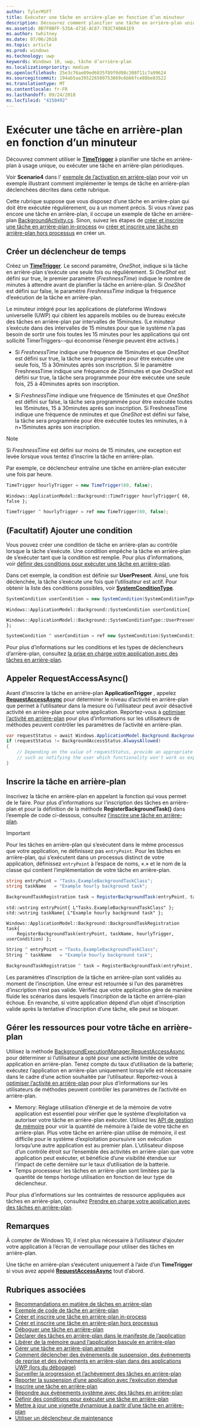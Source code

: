```yaml
---
author: TylerMSFT
title: Exécuter une tâche en arrière-plan en fonction d’un minuteur
description: Découvrez comment planifier une tâche en arrière-plan unique ou exécuter une tâche en arrière-plan périodique.
ms.assetid: 0B7F0BFF-535A-471E-AC87-783C740A61E9
ms.author: twhitney
ms.date: 07/06/2018
ms.topic: article
ms.prod: windows
ms.technology: uwp
keywords: Windows 10, uwp, tâche d’arrière-plan
ms.localizationpriority: medium
ms.openlocfilehash: 25e3c76ae09ed6835f89f0d98c308f11c7a99624
ms.sourcegitcommit: 194ab5aa395226580753869c6b66fce88be83522
ms.translationtype: MT
ms.contentlocale: fr-FR
ms.lasthandoff: 09/24/2018
ms.locfileid: "4150492"
---
```

# <a name="run-a-background-task-on-a-timer"></a>Exécuter une tâche en arrière-plan en fonction d’un minuteur

Découvrez comment utiliser le [**TimeTrigger**](https://msdn.microsoft.com/library/windows/apps/br224843) à planifier une tâche en arrière-plan à usage unique, ou exécuter une tâche en arrière-plan périodiques.

Voir **Scenario4** dans l' [exemple de l’activation en arrière-plan](https://github.com/Microsoft/Windows-universal-samples/tree/master/Samples/BackgroundActivation) pour voir un exemple illustrant comment implémenter le temps de tâche en arrière-plan déclenchées décrites dans cette rubrique.

Cette rubrique suppose que vous disposez d’une tâche en arrière-plan qui doit être exécutée régulièrement, ou à un moment précis. Si vous n’avez pas encore une tâche en arrière-plan, il occupe un exemple de tâche en arrière-plan [BackgroundActivity.cs](https://github.com/Microsoft/Windows-universal-samples/blob/master/Samples/BackgroundActivation/cs/BackgroundActivity.cs). Sinon, suivez les étapes de [créer et inscrire une tâche en arrière-plan in-process](create-and-register-an-inproc-background-task.md) ou [créer et inscrire une tâche en arrière-plan hors processus](create-and-register-a-background-task.md) en créer un.

## <a name="create-a-time-trigger"></a>Créer un déclencheur de temps

Créez un [**TimeTrigger**](https://msdn.microsoft.com/library/windows/apps/br224843). Le second paramètre, *OneShot*, indique si la tâche en arrière-plan s’exécute une seule fois ou régulièrement. Si *OneShot* est défini sur true, le premier paramètre (*FreshnessTime*) indique le nombre de minutes à attendre avant de planifier la tâche en arrière-plan. Si *OneShot* est défini sur false, le paramètre *FreshnessTime* indique la fréquence d’exécution de la tâche en arrière-plan.

Le minuteur intégré pour les applications de plateforme Windows universelle (UWP) qui ciblent les appareils mobiles ou de bureau exécute des tâches en arrière-plan par intervalles de 15minutes. (Le minuteur s’exécute dans des intervalles de 15 minutes pour que le système n’a pas besoin de sortir une fois toutes les 15 minutes pour les applications qui ont sollicité TimerTriggers--qui économise l’énergie peuvent être activés.)

- Si *FreshnessTime* indique une fréquence de 15minutes et que *OneShot* est défini sur true, la tâche sera programmée pour être exécutée une seule fois, 15 à 30minutes après son inscription. Si le paramètre FreshnessTime indique une fréquence de 25minutes et que *OneShot* est défini sur true, la tâche sera programmée pour être exécutée une seule fois, 25 à 40minutes après son inscription.

- Si *FreshnessTime* indique une fréquence de 15minutes et que *OneShot* est défini sur false, la tâche sera programmée pour être exécutée toutes les 15minutes, 15 à 30minutes après son inscription. Si FreshnessTime indique une fréquence de nminutes et que *OneShot* est défini sur false, la tâche sera programmée pour être exécutée toutes les nminutes, n à n+15minutes après son inscription.

> [!NOTE]
> Si *FreshnessTime* est défini sur moins de 15 minutes, une exception est levée lorsque vous tentez d’inscrire la tâche en arrière-plan.
 
Par exemple, ce déclencheur entraîne une tâche en arrière-plan exécuter une fois par heure.

```cs
TimeTrigger hourlyTrigger = new TimeTrigger(60, false);
```

```cppwinrt
Windows::ApplicationModel::Background::TimeTrigger hourlyTrigger{ 60, false };
```

```cpp
TimeTrigger ^ hourlyTrigger = ref new TimeTrigger(60, false);
```

## <a name="optional-add-a-condition"></a>(Facultatif) Ajouter une condition

Vous pouvez créer une condition de tâche en arrière-plan au contrôle lorsque la tâche s’exécute. Une condition empêche la tâche en arrière-plan de s’exécuter tant que la condition est remplie. Pour plus d’informations, voir [définir des conditions pour exécuter une tâche en arrière-plan](set-conditions-for-running-a-background-task.md).

Dans cet exemple, la condition est définie sur **UserPresent**. Ainsi, une fois déclenchée, la tâche s’exécute une fois que l’utilisateur est actif. Pour obtenir la liste des conditions possibles, voir [**SystemConditionType**](https://msdn.microsoft.com/library/windows/apps/br224835).

```cs
SystemCondition userCondition = new SystemCondition(SystemConditionType.UserPresent);
```

```cppwinrt
Windows::ApplicationModel::Background::SystemCondition userCondition{
    Windows::ApplicationModel::Background::SystemConditionType::UserPresent };
```

```cpp
SystemCondition ^ userCondition = ref new SystemCondition(SystemConditionType::UserPresent);
```

Pour plus d’informations sur les conditions et les types de déclencheurs d’arrière-plan, consultez [la prise en charge votre application avec des tâches en arrière-plan](support-your-app-with-background-tasks.md).

##  <a name="call-requestaccessasync"></a>Appeler RequestAccessAsync()

Avant d’inscrire la tâche en arrière-plan **ApplicationTrigger** , appelez [**RequestAccessAsync**](https://msdn.microsoft.com/library/windows/apps/hh700494) pour déterminer le niveau d’activité en arrière-plan que permet à l’utilisateur dans la mesure où l’utilisateur peut avoir désactivé activité en arrière-plan pour votre application. Reportez-vous à [optimiser l’activité en arrière-plan](https://docs.microsoft.com/windows/uwp/debug-test-perf/optimize-background-activity) pour plus d’informations sur les utilisateurs de méthodes peuvent contrôler les paramètres de l’activité en arrière-plan.

```cs
var requestStatus = await Windows.ApplicationModel.Background.BackgroundExecutionManager.RequestAccessAsync();
if (requestStatus != BackgroundAccessStatus.AlwaysAllowed)
{
    // Depending on the value of requestStatus, provide an appropriate response
    // such as notifying the user which functionality won't work as expected
}
```

## <a name="register-the-background-task"></a>Inscrire la tâche en arrière-plan

Inscrivez la tâche en arrière-plan en appelant la fonction qui vous permet de le faire. Pour plus d’informations sur l’inscription des tâches en arrière-plan et pour la définition de la méthode **RegisterBackgroundTask()** dans l’exemple de code ci-dessous, consultez [l’inscrire une tâche en arrière-plan](register-a-background-task.md).

> [!IMPORTANT]
> Pour les tâches en arrière-plan qui s’exécutent dans le même processus que votre application, ne définissez pas `entryPoint`. Pour les tâches en arrière-plan, qui s’exécutent dans un processus distinct de votre application, définissez `entryPoint` à l’espace de noms, «.» et le nom de la classe qui contient l’implémentation de votre tâche en arrière-plan.

```cs
string entryPoint = "Tasks.ExampleBackgroundTaskClass";
string taskName   = "Example hourly background task";

BackgroundTaskRegistration task = RegisterBackgroundTask(entryPoint, taskName, hourlyTrigger, userCondition);
```

```cppwinrt
std::wstring entryPoint{ L"Tasks.ExampleBackgroundTaskClass" };
std::wstring taskName{ L"Example hourly background task" };

Windows::ApplicationModel::Background::BackgroundTaskRegistration task{
    RegisterBackgroundTask(entryPoint, taskName, hourlyTrigger, userCondition) };
```

```cpp
String ^ entryPoint = "Tasks.ExampleBackgroundTaskClass";
String ^ taskName   = "Example hourly background task";

BackgroundTaskRegistration ^ task = RegisterBackgroundTask(entryPoint, taskName, hourlyTrigger, userCondition);
```

Les paramètres d’inscription de la tâche en arrière-plan sont validés au moment de l’inscription. Une erreur est retournée si l’un des paramètres d’inscription n’est pas valide. Vérifiez que votre application gère de manière fluide les scénarios dans lesquels l’inscription de la tâche en arrière-plan échoue. En revanche, si votre application dépend d’un objet d’inscription valide après la tentative d’inscription d’une tâche, elle peut se bloquer.

## <a name="manage-resources-for-your-background-task"></a>Gérer les ressources pour votre tâche en arrière-plan

Utilisez la méthode [BackgroundExecutionManager.RequestAccessAsync](https://msdn.microsoft.com/library/windows/apps/windows.applicationmodel.background.backgroundexecutionmanager.aspx) pour déterminer si l’utilisateur a opté pour une activité limitée de votre application en arrière-plan. Tenez compte du taux d’utilisation de la batterie; exécutez l’application en arrière-plan uniquement lorsqu’elle est nécessaire dans le cadre d’une action souhaitée par l’utilisateur. Reportez-vous à [optimiser l’activité en arrière-plan](https://docs.microsoft.com/windows/uwp/debug-test-perf/optimize-background-activity) pour plus d’informations sur les utilisateurs de méthodes peuvent contrôler les paramètres de l’activité en arrière-plan.

- Memory: Réglage utilisation d’énergie et de la mémoire de votre application est essentiel pour vérifier que le système d’exploitation va autoriser votre tâche en arrière-plan exécuter. Utilisez les [API de gestion de mémoire](https://msdn.microsoft.com/library/windows/apps/windows.system.memorymanager.aspx) pour voir la quantité de mémoire à l’aide de votre tâche en arrière-plan. Plus votre tâche en arrière-plan utilise de mémoire, il est difficile pour le système d’exploitation poursuivre son exécution lorsqu’une autre application est au premier plan. L’utilisateur dispose d’un contrôle étroit sur l’ensemble des activités en arrière-plan que votre application peut exécuter, et bénéficie d’une visibilité étendue sur l’impact de cette dernière sur le taux d’utilisation de la batterie.  
- Temps processeur: les tâches en arrière-plan sont limitées par la quantité de temps horloge utilisation en fonction de leur type de déclencheur.

Pour plus d’informations sur les contraintes de ressource appliquées aux tâches en arrière-plan, consultez [Prendre en charge votre application avec des tâches en arrière-plan](support-your-app-with-background-tasks.md).

## <a name="remarks"></a>Remarques

À compter de Windows 10, il n’est plus nécessaire à l’utilisateur d’ajouter votre application à l’écran de verrouillage pour utiliser des tâches en arrière-plan.

Une tâche en arrière-plan s’exécutent uniquement à l’aide d’un **TimeTrigger** si vous avez appelé [**RequestAccessAsync**](https://msdn.microsoft.com/library/windows/apps/hh700485) tout d’abord.

## <a name="related-topics"></a>Rubriques associées

* [Recommandations en matière de tâches en arrière-plan](guidelines-for-background-tasks.md)
* [Exemple de code de tâche en arrière-plan](https://github.com/Microsoft/Windows-universal-samples/tree/master/Samples/BackgroundTask)
* [Créer et inscrire une tâche en arrière-plan in-process](create-and-register-an-inproc-background-task.md)
* [Créer et inscrire une tâche en arrière-plan hors processus](create-and-register-a-background-task.md)
* [Déboguer une tâche en arrière-plan](debug-a-background-task.md)
* [Déclarer des tâches en arrière-plan dans le manifeste de l’application](declare-background-tasks-in-the-application-manifest.md)
* [Libérer de la mémoire quand l’application bascule en arrière-plan](reduce-memory-usage.md)
* [Gérer une tâche en arrière-plan annulée](handle-a-cancelled-background-task.md)
* [Comment déclencher des événements de suspension, des événements de reprise et des événements en arrière-plan dans des applications UWP (lors du débogage)](http://go.microsoft.com/fwlink/p/?linkid=254345)
* [Surveiller la progression et l’achèvement des tâches en arrière-plan](monitor-background-task-progress-and-completion.md)
* [Reporter la suspension d’une application avec l’exécution étendue](run-minimized-with-extended-execution.md)
* [Inscrire une tâche en arrière-plan](register-a-background-task.md)
* [Répondre aux événements système avec des tâches en arrière-plan](respond-to-system-events-with-background-tasks.md)
* [Définir des conditions pour exécuter une tâche en arrière-plan](set-conditions-for-running-a-background-task.md)
* [Mettre à jour une vignette dynamique à partir d’une tâche en arrière-plan](update-a-live-tile-from-a-background-task.md)
* [Utiliser un déclencheur de maintenance](use-a-maintenance-trigger.md)

